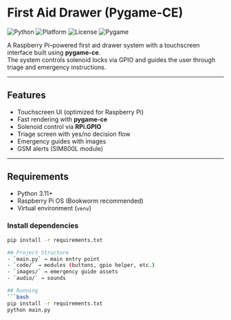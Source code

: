 # First Aid Drawer (Pygame-CE)

![Python](https://img.shields.io/badge/python-3.11+-blue.svg)
![Platform](https://img.shields.io/badge/platform-Raspberry%20Pi-lightgrey.svg)
![License](https://img.shields.io/badge/license-MIT-green.svg)
![Pygame](https://img.shields.io/badge/pygame-ce-orange.svg)

A Raspberry Pi–powered first aid drawer system with a touchscreen interface built using **pygame-ce**.  
The system controls solenoid locks via GPIO and guides the user through triage and emergency instructions.

---

## Features
- Touchscreen UI (optimized for Raspberry Pi)
- Fast rendering with **pygame-ce**
- Solenoid control via **RPi.GPIO**
- Triage screen with yes/no decision flow
- Emergency guides with images
- GSM alerts (SIM800L module)

---

## Requirements
- Python 3.11+
- Raspberry Pi OS (Bookworm recommended)
- Virtual environment (`venv`)

### Install dependencies
```bash
pip install -r requirements.txt

## Project Structure
- `main.py` → main entry point
- `code/` → modules (buttons, gpio helper, etc.)
- `images/` → emergency guide assets
- `audio/` → sounds

## Running
```bash
pip install -r requirements.txt
python main.py
